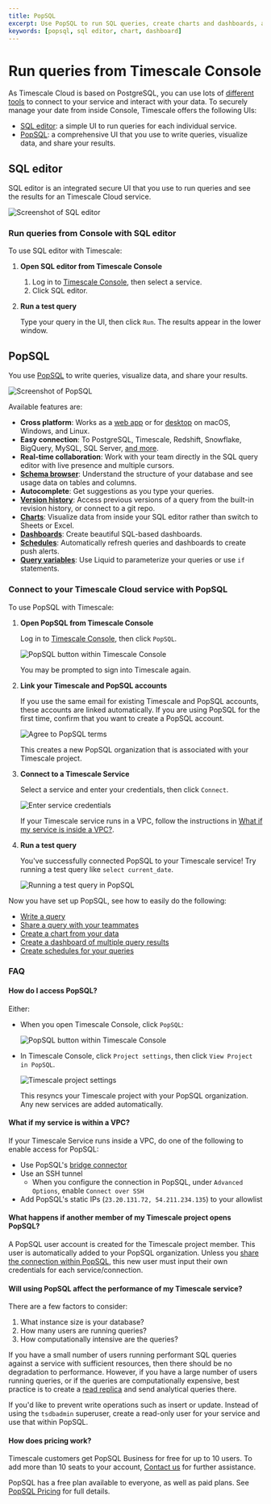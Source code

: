 ```yaml
---
title: PopSQL
excerpt: Use PopSQL to run SQL queries, create charts and dashboards, and collaborate with teammates.
keywords: [popsql, sql editor, chart, dashboard]
---
```


# Run queries from Timescale Console

As Timescale Cloud is based on PostgreSQL, you can use lots of [different tools][integrations] to 
connect to your service and interact with your data. To securely manage your date from inside 
Console, Timescale offers the following UIs:

- [SQL editor][run-sqleditor]: a simple UI to run queries for each individual service.
- [PopSQL][run-popsql]: a comprehensive UI that you use to write queries, visualize data, 
   and share your results.


## SQL editor

SQL editor is an integrated secure UI that you use to run queries and see the results 
for an Timescale Cloud service.

![Screenshot of SQL editor](https://assets.timescale.com/docs/images/sqleditor.png)

### Run queries from Console with SQL editor

<Procedure>

To use SQL editor with Timescale:

1.  **Open SQL editor from Timescale Console**

    1. Log in to [Timescale Console][timescale-console], then select a service.
    1. Click SQL editor.

4. **Run a test query**

    Type your query in the UI, then click `Run`. The results appear in the lower window. 

</Procedure>

## PopSQL

You use [PopSQL](https://popsql.com) to write queries, visualize data, and share your results. 

![Screenshot of PopSQL](https://assets.timescale.com/docs/images/popsql_product_screenshot.png)

Available features are:

- **Cross platform**:  Works as a [web app](https://app.popsql.com) or for [desktop](https://popsql.com/download) on macOS, Windows, and Linux.
- **Easy connection**: To PostgreSQL, Timescale, Redshift, Snowflake, BigQuery, MySQL, SQL
  Server, [and more](https://popsql.com/connections).
- **Real-time collaboration**: Work with your team directly in the SQL query
  editor with live presence and multiple cursors.
- **[Schema browser](https://docs.popsql.com/docs/schema)**: Understand the
  structure of your database and see usage data on tables and columns.
- **Autocomplete**: Get suggestions as you type your queries.
- **[Version history](https://docs.popsql.com/docs/version-history)**: Access previous versions of a query from the built-in revision history, or connect to a git repo.
- **[Charts](https://docs.popsql.com/docs/creating-charts)**: Visualize data from inside your SQL editor rather than 
  switch to Sheets or Excel.
- **[Dashboards](https://docs.popsql.com/docs/creating-dashboards)**: Create
  beautiful SQL-based dashboards.
- **[Schedules](https://docs.popsql.com/docs/scheduled-queries)**: Automatically
  refresh queries and dashboards to create push alerts.
- **[Query variables](https://docs.popsql.com/docs/query-variables)**: Use Liquid to
  parameterize your queries or use `if` statements.

### Connect to your Timescale Cloud service with PopSQL 
<Procedure>

To use PopSQL with Timescale:

1.  **Open PopSQL from Timescale Console**

    Log in to [Timescale Console][timescale-console], then click `PopSQL`. 
  
    ![PopSQL button within Timescale
    Console](https://assets.timescale.com/docs/images/popsql_button_in_console.png)

    You may be prompted to sign into Timescale again.

2. **Link your Timescale and PopSQL accounts** 

   If you use the same email for existing Timescale and PopSQL accounts, these accounts are linked automatically. If you are using PopSQL for the first time, confirm that you want to create a PopSQL account. 

    ![Agree to PopSQL terms](https://assets.timescale.com/docs/images/popsql_terms.png)

   This creates a new PopSQL organization that is associated with your Timescale project.

3. **Connect to a Timescale Service**

    Select a service and enter your credentials, then click `Connect`.

   ![Enter service credentials](https://assets.timescale.com/docs/images/popsql_enter_service_credentials.png)

    If your Timescale service runs in a VPC, follow the instructions in [What if my service
    is inside a VPC?](#what-if-my-service-is-within-a-vpc).

4. **Run a test query**

      You've successfully connected PopSQL to your Timescale service!
      Try running a test query like `select current_date`.
      
      ![Running a test query in PopSQL](https://assets.timescale.com/docs/images/popsql_test_query.png)

</Procedure>

Now you have set up PopSQL, see how to easily do the following:

- [Write a query](https://docs.popsql.com/docs/writing-a-query)
- [Share a query with your
  teammates](https://docs.popsql.com/docs/sharing-a-link-to-your-query-and-results)
- [Create a chart from your
  data](https://docs.popsql.com/docs/creating-charts)
- [Create a dashboard of multiple query
  results](https://docs.popsql.com/docs/creating-dashboards)
- [Create schedules for your
  queries](https://docs.popsql.com/docs/scheduled-queries)



### FAQ

#### How do I access PopSQL?

Either:

- When you open Timescale Console, click `PopSQL`:

    ![PopSQL button within Timescale
    Console](https://assets.timescale.com/docs/images/popsql_button_in_console.png)

- In Timescale Console, click  `Project settings`, then click `View Project in
  PopSQL`. 

  ![Timescale project settings](https://assets.timescale.com/docs/images/popsql_project_settings.png)

  This resyncs your Timescale project with your PopSQL organization. Any new services are added automatically.


#### What if my service is within a VPC?

If your Timescale Service runs inside a VPC, do one of the following to enable access for PopSQL:

- Use PopSQL's [bridge connector](https://docs.popsql.com/docs/bridge-connector)
- Use an SSH tunnel
  - When you configure the connection in PopSQL, under `Advanced Options`, enable `Connect over SSH`
- Add PopSQL's static IPs (`23.20.131.72, 54.211.234.135`) to your allowlist

#### What happens if another member of my Timescale project opens PopSQL?

A PopSQL user account is created for the Timescale project member. This 
user is automatically added to your PopSQL organization. Unless you 
[share the connection within PopSQL](https://docs.popsql.com/docs/shared-connections), this 
new user must input their own credentials for each service/connection.

#### Will using PopSQL affect the performance of my Timescale service?

There are a few factors to consider:

1. What instance size is your database?
1. How many users are running queries?
1. How computationally intensive are the queries?

If you have a small number of users running performant SQL queries against a
service with sufficient resources, then there should be no degradation to
performance. However, if you have a large number of users running queries, or if 
the queries are computationally expensive, best practice is to create 
a [read replica][readreplica] and send analytical queries there.

If you'd like to prevent write operations such as insert or update. Instead 
of using the `tsdbadmin` superuser, create a read-only user for your service and
use that within PopSQL.

#### How does pricing work?

Timescale customers get PopSQL Business for free for up to 10 users. To add more than 10 seats to your account, [Contact us](https://www.timescale.com/contact) for further assistance.  

PopSQL has a free plan available to everyone, as well as paid plans. See  [PopSQL Pricing](https://popsql.com/pricing) for full details.


[readreplica]: /use-timescale/:currentVersion:/ha-replicas/read-scaling/
[run-popsql]: /getting-started/:currentVersion:/run-queries-from-console/#popsql
[run-sqleditor]: /getting-started/:currentVersion:/run-queries-from-console/#sql-editor
[integrations]: /use-timescale/:currentVersion:/integrations/query-admin/
[timescale-console]: https://console.cloud.timescale.com/